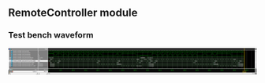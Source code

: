 ## RemoteController module
### Test bench waveform
![Test bench waveform](https://github.com/Chiiip/PCID/blob/master/Q1/RemoteControllerWaveformTestbench.png)
